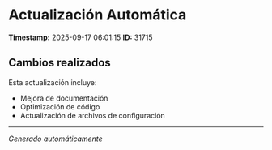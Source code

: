 # Actualización Automática

**Timestamp:** 2025-09-17 06:01:15
**ID:** 31715

## Cambios realizados

Esta actualización incluye:
- Mejora de documentación
- Optimización de código
- Actualización de archivos de configuración

---
*Generado automáticamente*
